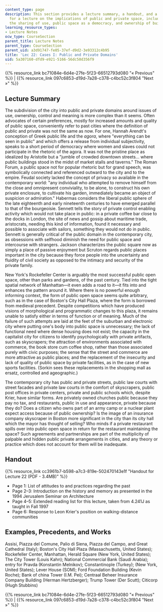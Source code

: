 ```yaml
---
content_type: page
description: This section provides a lecture summary, a handout, and a list of works
  for a lecture on the implications of public and private space, including its history,
  the sharing of use, public space as a democracy, and ownership of built environments.
learning_resource_types:
- Lecture Notes
ocw_type: CourseSection
parent_title: Lecture Notes
parent_type: CourseSection
parent_uid: a3d91747-fe05-37ef-d9d2-3e93312c4b95
title: 'Lec 22: Cases I: Public and Private Domains'
uid: 5a307160-dfd9-e921-5166-56dc50d356f9
---
```


{{% resource_link bc71084e-6d4e-27fe-5f23-66512793d080 "« Previous" %}} | {{% resource_link 097c6853-d19d-7a28-c378-c4bc52c3f804 "Next »" %}}

Lecture Summary
---------------

The subdivision of the city into public and private domains around issues of use, ownership, control and meaning is more complex than it seems. Often advocates of certain preferences, mostly for increased amounts and quality of public space, conveniently refer to past cities where the definition of public and private was not the same as now. For one, Hannah Arendt's conception of Greek public life and the _agora_, where "everything can be seen in public" and which offers a release from individual subjectivity, speaks to a short period of democracy where women and slaves could not participate in the rhetoric of the agora. It was not the pristine place as idealized by Aristotle but a "jumble of crowded downtown streets... where public buildings stood in the midst of market stalls and taverns." The Roman Forum, a public space not for popular rhetoric but for grand speech, was symbolically connected and referenced outward to the city and to the empire. Feudal society lacked the concept of privacy so available in the contemporary world: "any individual who attempted to remove himself from the close and omnipresent conviviality, to be alone, to construct his own private enclosure, to cultivate his garden, immediately became an object of suspicion or admiration." Habermas considers the liberal public sphere of the late eighteenth and early nineteenth centuries to have emerged parallel to that of the bourgeoisie. Sennett tells the story of private control enabling activity which would not take place in public: in a private coffee bar close to the docks in London, the site of news and gossip about maritime trade, aristocrats, needing this kind of information, found it necessary and possible to associate with sailors, something they would not do in public. Sennett is generally critical of the public domain in the contemporary city, as obsessions with selfhood diminish the need for public space and intercourse with strangers. Jackson characterizes the public square now as simply a place of passive enjoyment but Scruton regards public places important in the city because they force people into the uncertainty and fluidity of civil society as opposed to the intimacy and security of the private family.

New York's Rockefeller Center is arguably the most successful public open space, other than parks and gardens, of the past century. Tied into the tight spatial network of Manhattan—it even adds a road to it—it fits into and enhances the pattern around it. Where there is no powerful enough informing context, the form of public open space seems quite arbitrary, such as in the case of Boston's City Hall Plaza, where the form is borrowed from medieval precedent. Despite competitions which have produced visions of morphological and programmatic changes to this plaza, it remains unable to satisfy either in terms of function or of meaning. Much of the failure of such attempts are laid at the feet of the suburban and electronic city where putting one's body into public space is unnecessary; the lack of functional need where dense housing does not exist; the capacity in the capitalist city for citizens to identify psychologically with private artifacts, such as skyscrapers; the attraction of environments associated with commerce, the book store cum coffee shop, rather than those associated purely with civic purposes; the sense that the street and commerce are more attractive as public places; and the replacement of the insecurity and lack of quality of public space by private facilities, as in the case of new sports facilities. (Sorkin sees these replacements in the shopping mall as ersatz, controlled and ageographic.)

The contemporary city has public and private streets, public law courts with street facades and private law courts in the comfort of skyscrapers, public post offices in private centers, private and public schools which, despite Krier, have similar forms. Are privately owned churches public because they pay no tax, and restaurants, public in use and appearance, private because they do? Does a citizen who owns part of an army camp or a nuclear plant expect access because of public ownership? Is the image of an insurance company skyscraper in Boston more significant in the city than its city hall which the mayor has thought of selling? Who minds if a private restaurant spills over into public open space in return for the restaurant maintaining the space? Such agreements and partnerships are part of the multiplicity of palpable and hidden public private arrangements in cities, and any theory or practice which does not account for them will be inadequate.

Handout
-------

{{% resource_link cc3961b7-b598-a7c3-819e-502470143e1f "Handout for Lecture 22 (PDF - 3.4MB)" %}}

*   Page 1: List of attitudes to and practices regarding the past
*   Page 2–3: Introduction on the history and memory as presented in the 1994 Jerusalem Seminar on Architecture
*   Page 4–5: Extended reading list for this lecture, taken from 4.241J as taught in Fall 1997
*   Page 6: Response to Leon Krier's position on walking-distance communities

Examples, Precedents, and Works
-------------------------------

Assisi, Piazza del Comune, Palio di Siena, Piazza del Campo, and Great Cathedral (Italy); Boston's City Hall Plaza (Massachusetts, United States); Rockefeller Center, Manhattan, Herald Square (New York, United States); The City Tower (Louis Kahn); National Commercial Bank (Saudi Arabia); entry for Pravda (Konstantin Melnikov); Constantinople (Turkey); (New York, United States); Lever House (SOM); Ford Foundation Building (Kevin Roche); Bank of china Tower (I.M. Pei); Centraal Beheer Insurance Company Building (Herman Hertzberger); Trump Tower (Der Scutt); Citicorp (Hugh Stubbins)

{{% resource_link bc71084e-6d4e-27fe-5f23-66512793d080 "« Previous" %}} | {{% resource_link 097c6853-d19d-7a28-c378-c4bc52c3f804 "Next »" %}}